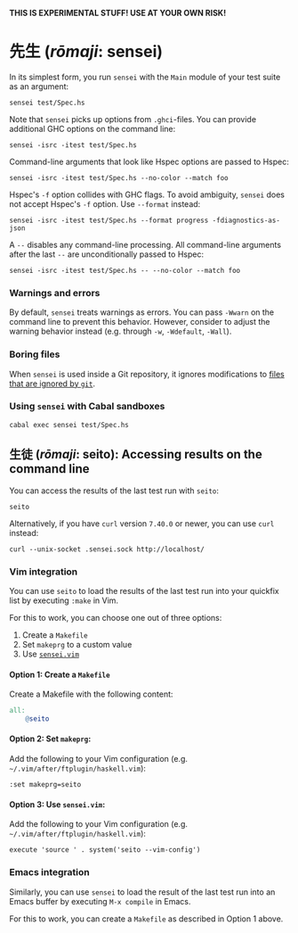 __THIS IS EXPERIMENTAL STUFF! USE AT YOUR OWN RISK!__

# 先生 (*rōmaji*: sensei)

In its simplest form, you run `sensei` with the `Main` module of your test
suite as an argument:

    sensei test/Spec.hs

Note that `sensei` picks up options from `.ghci`-files.  You can provide
additional GHC options on the command line:

    sensei -isrc -itest test/Spec.hs

Command-line arguments that look like Hspec options are passed to Hspec:

    sensei -isrc -itest test/Spec.hs --no-color --match foo

Hspec's `-f` option collides with GHC flags.  To avoid ambiguity, `sensei` does
not accept Hspec's `-f` option.  Use `--format` instead:

    sensei -isrc -itest test/Spec.hs --format progress -fdiagnostics-as-json

A `--` disables any command-line processing.  All command-line arguments after
the last `--` are unconditionally passed to Hspec:

    sensei -isrc -itest test/Spec.hs -- --no-color --match foo

### Warnings and errors

By default, `sensei` treats warnings as errors.  You can pass `-Wwarn` on the
command line to prevent this behavior.  However, consider to adjust the warning
behavior instead (e.g. through `-w`, `-Wdefault`, `-Wall`).

### Boring files

When `sensei` is used inside a Git repository, it ignores modifications to
[files that are ignored by `git`](https://git-scm.com/docs/gitignore).

### Using `sensei` with Cabal sandboxes

    cabal exec sensei test/Spec.hs

## 生徒 (*rōmaji*: seito): Accessing results on the command line

You can access the results of the last test run with `seito`:

    seito

Alternatively, if you have `curl` version `7.40.0` or newer, you can use `curl`
instead:

    curl --unix-socket .sensei.sock http://localhost/


### Vim integration

You can use `seito` to load the results of the last test run into your quickfix
list by executing `:make` in Vim.

For this to work, you can choose one out of three options:

1. Create a `Makefile`
2. Set `makeprg` to a custom value
3. Use [`sensei.vim`](vim/sensei.vim)

#### Option 1: Create a `Makefile`

Create a Makefile with the following content:

```Makefile
all:
	@seito
```


#### Option 2: Set `makeprg`:

Add the following to your Vim configuration (e.g.
`~/.vim/after/ftplugin/haskell.vim`):

```vim
:set makeprg=seito
```

#### Option 3: Use `sensei.vim`:

Add the following to your Vim configuration (e.g.
`~/.vim/after/ftplugin/haskell.vim`):

```vim
execute 'source ' . system('seito --vim-config')
```

### Emacs integration

Similarly, you can use `sensei` to load the result of the last test run into an
Emacs buffer by executing `M-x compile` in Emacs.

For this to work, you can create a `Makefile` as described in Option 1 above.
